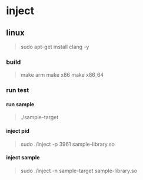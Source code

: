 # inject


##  linux

> sudo apt-get install clang -y 


### build

> make arm
> make x86 
> make x86_64 


### run test 

#### run sample
> ./sample-target

#### inject pid

> sudo ./inject -p 3961  sample-library.so

#### inject sample 

> sudo ./inject -n sample-target  sample-library.so